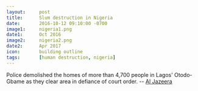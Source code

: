 ```yaml
---
layout: 	post
title: 		Slum destruction in Nigeria
date:   	2016-10-12 09:10:00 -0700
image1:		nigeria1.png
date1: 		Oct 2016
image2: 	nigeria2.png
date2:		Apr 2017
icon:		building outline
tags:		[human destruction, nigeria]
---
```


Police demolished the homes of more than 4,700 people in Lagos' Otodo-Gbame as they clear area in defiance of court order. -- [Al Jazeera](http://www.aljazeera.com/news/2017/03/police-displace-thousands-nigeria-otodo-gbame-slum-170318190442226.html)


